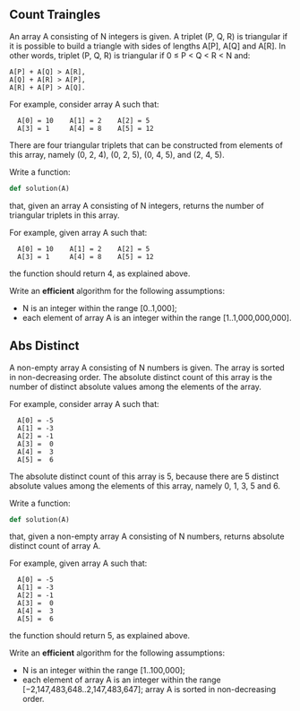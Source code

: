 ## Count Traingles

An array A consisting of N integers is given. A triplet (P, Q, R) is triangular if it is possible to build a triangle with sides of lengths A[P], A[Q] and A[R]. In other words, triplet (P, Q, R) is triangular if 0 ≤ P < Q < R < N and:
```
A[P] + A[Q] > A[R],
A[Q] + A[R] > A[P],
A[R] + A[P] > A[Q].
```
For example, consider array A such that:
```
  A[0] = 10    A[1] = 2    A[2] = 5
  A[3] = 1     A[4] = 8    A[5] = 12
```
There are four triangular triplets that can be constructed from elements of this array, namely (0, 2, 4), (0, 2, 5), (0, 4, 5), and (2, 4, 5).

Write a function:

```python
def solution(A)
```

that, given an array A consisting of N integers, returns the number of triangular triplets in this array.

For example, given array A such that:
```
  A[0] = 10    A[1] = 2    A[2] = 5
  A[3] = 1     A[4] = 8    A[5] = 12
```
the function should return 4, as explained above.

Write an **efficient** algorithm for the following assumptions:

* N is an integer within the range [0..1,000];
* each element of array A is an integer within the range [1..1,000,000,000].

## Abs Distinct
A non-empty array A consisting of N numbers is given. The array is sorted in non-decreasing order. The absolute distinct count of this array is the number of distinct absolute values among the elements of the array.

For example, consider array A such that:
```
  A[0] = -5
  A[1] = -3
  A[2] = -1
  A[3] =  0
  A[4] =  3
  A[5] =  6
```
The absolute distinct count of this array is 5, because there are 5 distinct absolute values among the elements of this array, namely 0, 1, 3, 5 and 6.

Write a function:

```python
def solution(A)
```

that, given a non-empty array A consisting of N numbers, returns absolute distinct count of array A.

For example, given array A such that:
```
  A[0] = -5
  A[1] = -3
  A[2] = -1
  A[3] =  0
  A[4] =  3
  A[5] =  6
```
the function should return 5, as explained above.

Write an **efficient** algorithm for the following assumptions:

* N is an integer within the range [1..100,000];
* each element of array A is an integer within the range [−2,147,483,648..2,147,483,647];
array A is sorted in non-decreasing order.